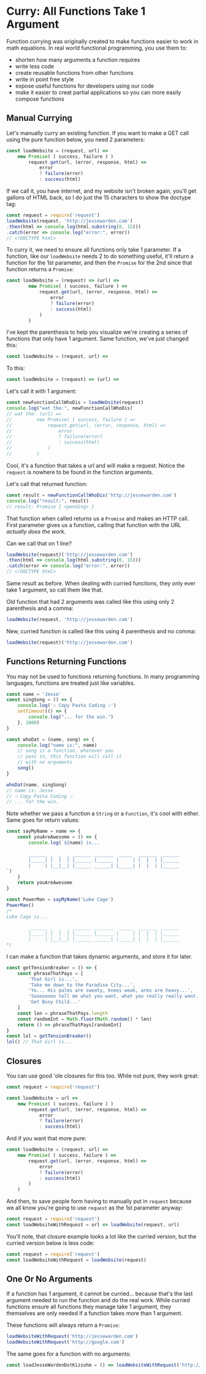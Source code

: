 # Curry: All Functions Take 1 Argument

Function currying was originally created to make functions easier to work in math equations. In real world functional programming, you use them to:

- shorten how many arguments a function requires
- write less code
- create reusable functions from other functions
- write in point free style
- expose useful functions for developers using our code
- make it easier to creat partial applications so you can more easily compose functions

## Manual Currying

Let's manually curry an existing function. If you want to make a GET call using the pure function below, you need 2 parameters:

```javascript
const loadWebsite = (request, url) =>
    new Promise( ( success, failure ) )
        request.get(url, (error, response, html) =>
            error
            ? failure(error)
            : success(html)
```

If we call it, you have internet, and my website isn't broken again, you'll get gallons of HTML back, so I do just the 15 characters to show the doctype tag:

```javascript
const request = require('request')
loadWebsite(request, 'http://jessewarden.com')
.then(html => console.log(html.substring(0, 15)))
.catch(error => console.log("error:", error))
// <!DOCTYPE html>
```

To curry it, we need to ensure all functions only take 1 parameter. If a function, like our `loadWebsite` needs 2 to do something useful, it'll return a function for the 1st parameter, and then the `Promise` for the 2nd since that function returns a `Promise`:

```javascript
const loadWebsite = (request) => (url) =>
        new Promise( ( success, failure ) =>
            request.get(url, (error, response, html) =>
                error
                ? failure(error)
                : success(html)
            )
        )
```

I've kept the parenthesis to help you visualize we're creating a series of functions that only have 1 argument. Same function, we've just changed this:

```javascript
const loadWebsite = (request, url) =>
```

To this:

```javascript
const loadWebsite = (request) => (url) =>
```

Let's call it with 1 argument:

```javascript
const newFunctionCallWhoDis = loadWebsite(request)
console.log("wat the:", newFunctionCallWhoDis)
// wat the: (url) =>
//         new Promise( ( success, failure ) =>
//             request.get(url, (error, response, html) =>
//                 error
//                 ? failure(error)
//                 : success(html)
//             )
//         )
```

Cool, it's a function that takes a url and will make a request. Notice the `request` is nowhere to be found in the function arguments.

Let's call that returned function:

```javascript
const result = newFunctionCallWhoDis('http://jessewarden.com')
console.log("result:", result)
// result: Promise { <pending> }
```

That function when called returns us a `Promise` and makes an HTTP call. First parameter gives us a function, calling that function with the URL _actually does the work_.

Can we call that on 1 line?

```javascript
loadWebsite(request)('http://jessewarden.com')
.then(html => console.log(html.substring(0, 15)))
.catch(error => console.log("error:", error))
// <!DOCTYPE html>
```

Same result as before. When dealing with curried functions, they only ever take 1 argument, so call them like that.

Old function that had 2 arguments was called like this using only 2 parenthesis and a comma:

```javascript
loadWebsite(request, 'http://jessewarden.com')
```

New, curried function is called like this using 4 parenthesis and no comma:

```javascript
loadWebsite(request)('http://jessewarden.com')
```

## Functions Returning Functions

You may not be used to functions returning functions. In many programming languages, functions are treated just like variables.

```javascript
const name = 'Jesse'
const singSong = () => {
    console.log('🎶 Copy Pasta Coding 🎶')
    setTimeout(() => {
        console.log("... for the win.")
    }, 1000)
}

const whoDat = (name, song) => {
    console.log("name is:", name)
    // song is a function, whatever you
    // pass in, this function will call it
    // with no arguments
    song()
}

whoDat(name, singSong)
// name is: Jesse
// 🎶 Copy Pasta Coding 🎶
// ... for the win.
```

Note whether we pass a function a `String` or a `Function`, it's cool with either. Same goes for return values:

```javascript
const sayMyName = name => {
    const youAreAwesome = () => {
        console.log(`${name} is...
        
        _______ _  _  _ _______ _______  _____  _______ _______
        |_____| |  |  | |______ |______ |     | |  |  | |______
        |     | |__|__| |______ ______| |_____| |  |  | |______
`)
    }
    return youAreAwesome
}

const PowerMan = sayMyName('Luke Cage')
PowerMan()
/*
Luke Cage is...

        _______ _  _  _ _______ _______  _____  _______ _______
        |_____| |  |  | |______ |______ |     | |  |  | |______
        |     | |__|__| |______ ______| |_____| |  |  | |______
*/
```

I can make a function that takes dynamic arguments, and store it for later.

```javascript
const getTensionBreaker = () => {
    const phraseThatPays = [
        'That Girl is...',
        'Take me down to the Paradise City...',
        'Yo... His palms are sweaty, knees weak, arms are heavy...',
        'Soooooooo tell me what you want, what you really really want...',
        'Get Busy Child...'
    ]
    const len = phraseThatPays.length
    const randomInt = Math.floor(Math.random() * len)
    return () => phraseThatPays[randomInt]
}
const lol = getTensionBreaker()
lol() // That Girl is...
```

## Closures

You can use good 'ole closures for this too. While not pure, they work great:

```javascript
const request = require('request')

const loadWebsite = url =>
    new Promise( ( success, failure ) )
        request.get(url, (error, response, html) =>
            error
            ? failure(error)
            : success(html)
```

And if you want that more pure:

```javascript
const loadWebsite = (request, url) =>
    new Promise( ( success, failure ) =>
        request.get(url, (error, response, html) =>
            error
            ? failure(error)
            : success(html)
        )
    )
```

And then, to save people form having to manually put in `request` because we all know you're going to use `request` as the 1st parameter anyway:

```javascript
const request = require('request')
const loadWebsiteWithRequest = url => loadWebsite(request, url)
```

You'll note, that closure example looks a lot like the curried version, but the curried version below is less code:

```javascript
const request = require('request')
const loadWebsiteWithRequest = loadWebsite(request)
```

## One Or No Arguments

If a function has 1 argument, it cannot be curried... because that's the last argument needed to run the function and do the real work. While curried functions ensure all functions they manage take 1 argument, they themselves are only needed if a function takes more than 1 argument.

These functions will always return a `Promise`:

```javascript
loadWebsiteWithRequest('http://jessewarden.com')
loadWebsiteWithRequest('http://google.com')
```

The same goes for a function with no arguments:

```javascript
const loadJesseWardenDotKizzohm = () => loadWebsiteWithRequest('http://jessewarden.com')
```
